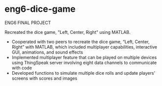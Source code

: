 # eng6-dice-game
ENG6 FINAL PROJECT

Recreated the dice game, "Left, Center, Right" using MATLAB.

- Cooperated with two peers to recreate the dice game, “Left, Center, Right” with MATLAB, which included multiplayer capabilities, interactive GUI, animations, and sound effects
- Implemented multiplayer feature that can be played on multiple devices using ThingSpeak server involving eight data channels to communicate with code
- Developed functions to simulate multiple dice rolls and update players’ screens with scores and images
